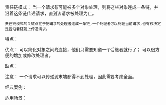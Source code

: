 责任链模式：
    当一个请求有可能被多个对象处理，则将这些对象连成一条链，并沿着这条链传递请求，直到该请求被处理为止。

    责任链模式的关键点在于把请求的处理者连成一条链,一个处理者可以处理当前请求,也有权决定是否沿着链朝上传递请求。

特点：
    

优点：
    可以简化对象之间的连接，他们只需要知道一个后继者就行了；
    可以很方便的增加或修改处理者。

缺点：
    

注意：
    一个请求可以传递到末端都得不到处理，因此需要考虑全面。

经典案例：
    

适用场景：
    